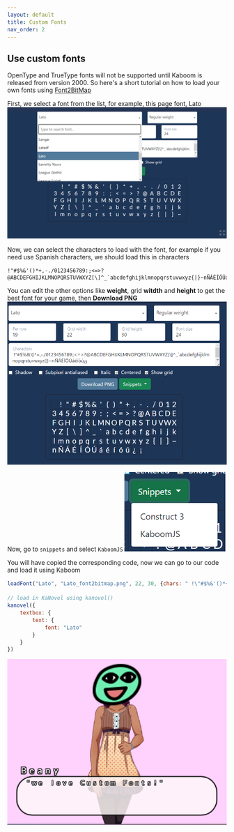 ```yaml
---
layout: default
title: Custom Fonts
nav_order: 2
---
```


## Use custom fonts

OpenType and TrueType fonts will not be supported until Kaboom is released 
from version 2000. So here's a short tutorial on how to load your own fonts 
using [Font2BitMap](https://stmn.itch.io/font2bitmap)

First, we select a font from the list, for example, this page font, Lato
![](images/fonts-00.png)

Now, we can select the characters to load with the font, for example if you need use
Spanish characters, we should load this in characters
```
!"#$%&'()*+,-./0123456789:;<=>?@ABCDEFGHIJKLMNOPQRSTUVWXYZ[\]^_`abcdefghijklmnopqrstuvwxyz{|}~nÑÁÉÍÓÚáéíóú¿¡
```

You can edit the other options like **weight**, grid **witdth** and **height** to get the best
font for your game, then **Download PNG**
![](images/fonts-01.png)

Now, go to `snippets` and select `KaboomJS`
![](images/fonts-02.png)

You will have copied the corresponding code, now we can go to our code and load it using Kaboom

```js
loadFont("Lato", "Lato_font2bitmap.png", 22, 30, {chars: " !\"#$%&'()*+,-./0123456789:;<=>?@ABCDEFGHIJKLMNOPQRSTUVWXYZ[\\]^_`abcdefghijklmnopqrstuvwxyz{|}~nÑÁÉÍÓÚáéíóú¿¡"});

// load in KaNovel using kanovel()
kanovel({
    textbox: {
        text: {
            font: "Lato"
        }
    }
})
```

![](images/fonts-04.png)